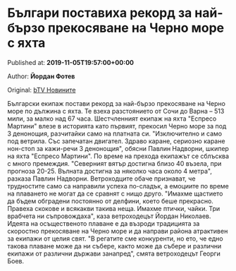 
# Българи поставиха рекорд за най-бързо прекосяване на Черно море с яхта

Published at: **2019-11-05T19:57:00+00:00**

Author: **Йордан Фотев**

Original: [bTV Новините](https://btvnovinite.bg/bulgaria/balgari-postaviha-rekord-za-naj-barzo-prekosjavane-na-cherno-more-s-jahta.html)

Български екипаж постави рекорд за най-бързо прекосяване на Черно море по дължина с яхта. Те взеха разстоянието от Сочи до Варна – 513 мили, за малко над 67 часа.
Шестчленният екипаж на яхта "Еспресо Мартини" влезе в историята като първият, прекосил Черно море за под 3 денонощия, разчитайки само на платната си.
"Изключително и само под ветрила. Със запечатан двигател. Здраво каране, сериозно каране нон-стоп за кажи-речи 3 денонощия", обясни Павлин Надворни, шкипер на яхта "Еспресо Мартини".
По време на прехода екипажът се сблъсква с много премеждия.
"Северният вятър достигна близо 40 възела, при прогноза 20-25. Вълната достигна за няколко часа около 4 метра", разказа Павлин Надворни.
Ветроходците обаче признават, че трудностите само са направили успеха по-сладък, а емоциите по време на плаването не могат да се сравнят с нищо друго.
"Имахме щастието да бъдем обградени постоянно от делфини, което беше прекрасно. Правеха скокове и всякакви такива неща. Имахме птички, чайки. Три врабчета ни съпровождаха", каза ветроходецът Йордан Николаев.
Идеята на осъщественото плаване е да възроди традицията за скоростно прекосяване на Черно море и да направи района атрактивен за екипажи от целия свят.
"В регатите сме конкуренти, но ето, че едно такова плаване може да ни събере, както може да събере и различни екипажи от различни държави занапред", смята ветроходецът Георги Боев.
